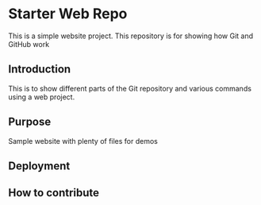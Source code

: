 # Starter Web Repo

This is a simple website project.
This repository is for showing how Git and GitHub work

## Introduction

This is to show different parts of the Git repository and various commands using a web project.

## Purpose

Sample website with plenty of files for demos

## Deployment


## How to contribute